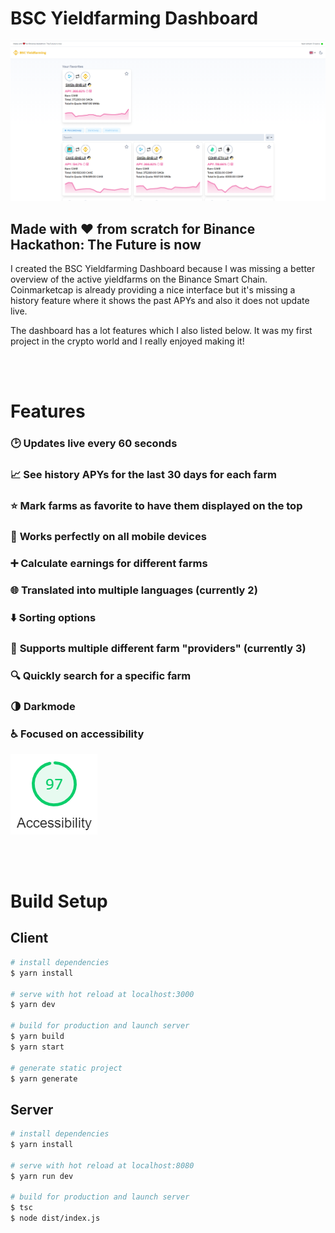 # BSC Yieldfarming Dashboard

![Screenshot](./content/screenshot.png)

## Made with ❤️ from scratch for Binance Hackathon: The Future is now

I created the BSC Yieldfarming Dashboard because I was missing a better overview of the active yieldfarms on the Binance Smart Chain. Coinmarketcap is already providing a nice interface but it's missing a history feature where it shows the past APYs and also it does not update live.

The dashboard has a lot features which I also listed below. It was my first project in the crypto world and I really enjoyed making it!

<br></br>
# Features
### 🕑 **Updates live every 60 seconds**
### 📈 **See history APYs for the last 30 days for each farm**
### ⭐ **Mark farms as favorite to have them displayed on the top**
### 📱 **Works perfectly on all mobile devices**
### ➕ **Calculate earnings for different farms**
### 🌐 **Translated into multiple languages (currently 2)**
### ⬇️ **Sorting options**
### 🔗 **Supports multiple different farm "providers" (currently 3)**
### 🔍 **Quickly search for a specific farm**
### 🌗 **Darkmode**
### ♿ **Focused on accessibility**

![Accessibility Score](./content/accessibility.png)

<br></br>
# Build Setup

## Client

```bash
# install dependencies
$ yarn install

# serve with hot reload at localhost:3000
$ yarn dev

# build for production and launch server
$ yarn build
$ yarn start

# generate static project
$ yarn generate
```

## Server

```bash
# install dependencies
$ yarn install

# serve with hot reload at localhost:8080
$ yarn run dev

# build for production and launch server
$ tsc
$ node dist/index.js
```